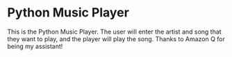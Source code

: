 # Python Music Player
This is the Python Music Player. The user will enter the artist and song that they want to play, and the player will play the song. Thanks to Amazon Q for being my assistant!
